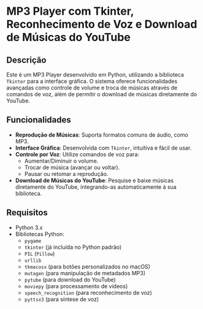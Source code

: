 # MP3 Player com Tkinter, Reconhecimento de Voz e Download de Músicas do YouTube

## Descrição

Este é um MP3 Player desenvolvido em Python, utilizando a biblioteca `Tkinter` para a interface gráfica. O sistema oferece funcionalidades avançadas como controle de volume e troca de músicas através de comandos de voz, além de permitir o download de músicas diretamente do YouTube.

## Funcionalidades

- **Reprodução de Músicas**: Suporta formatos comuns de áudio, como MP3.
- **Interface Gráfica**: Desenvolvida com `Tkinter`, intuitiva e fácil de usar.
- **Controle por Voz**: Utilize comandos de voz para:
  - Aumentar/Diminuir o volume.
  - Trocar de música (avançar ou voltar).
  - Pausar ou retomar a reprodução.
- **Download de Músicas do YouTube**: Pesquise e baixe músicas diretamente do YouTube, integrando-as automaticamente à sua biblioteca.

## Requisitos

- Python 3.x
- Bibliotecas Python:
  - `pygame`
  - `tkinter` (já incluída no Python padrão)
  - `PIL` (`Pillow`)
  - `urllib`
  - `tkmacosx` (para botões personalizados no macOS)
  - `mutagen` (para manipulação de metadados MP3)
  - `pytube` (para download do YouTube)
  - `moviepy` (para processamento de vídeos)
  - `speech_recognition` (para reconhecimento de voz)
  - `pyttsx3` (para síntese de voz)

